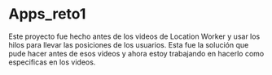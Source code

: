 # Apps_reto1

Este proyecto fue hecho antes de los videos de Location Worker y usar los hilos para llevar las posiciones de los usuarios. Esta fue la solución que pude hacer antes de esos videos y ahora estoy trabajando en hacerlo como especificas en los videos.

